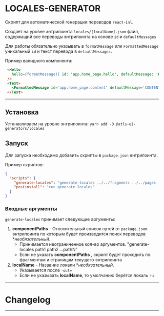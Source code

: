 # LOCALES-GENERATOR

Скрипт для автоматической генерации переводов `react-inl`.

Создаёт на уровне энтрипоинта `locales/[localName].json` файл, содержащий все переводы энтрипоинта на основе `id` и `defaultMessages`

Для работы обязательно указывать в `formatMessage` или `FormattedMessage` уникальный `id` и текст перевода в `defaultMessages`.

Пример валидного компонента:

```html
 <Hello
   hello={formatMessage({ id: 'app.home_page.hello', defaultMessage: 'HELLO FROM HOME' })}
 />
 <Text>
   <FormattedMessage id='app.home_page.content' defaultMessage='CONTENT' />
 </Text>
```

---

## Установка

Устанавливаем на уровне энтрипоинта: `yarn add -D @atls-ui-generators/locales`

## Запуск

Для запуска необходимо добавить скрипты в `package.json` ентрипоинта.

Пример скриптов:

```json
{
  "scripts": {
    "generate-locales": "generate-locales ../../fragments ../../pages --out=en",
    "postinstall": "run generate-locales"
  }
}
```

### Входные аргументы

`generate-locales` принимает следующие аргументы:

1. **componentPaths** - Относительный список путей от `package.json` энтрипоинта по которым будет производится поиск переводов \*_необязательный_.
   - Принимается неограниченное кол-во аргументов. "generate-locales path1 path2 ...pathN"
   - Если не указать **componentPaths** , скрипт будет проходить по фрагментам и страницам текущего энтрипоинта
2. **localName** - Название локали \*_необязательный_.
   - Указывается после `-out=`
   - Если не указывать **localName**, то умолчанию берётся локаль `ru`

---

# Changelog

---
